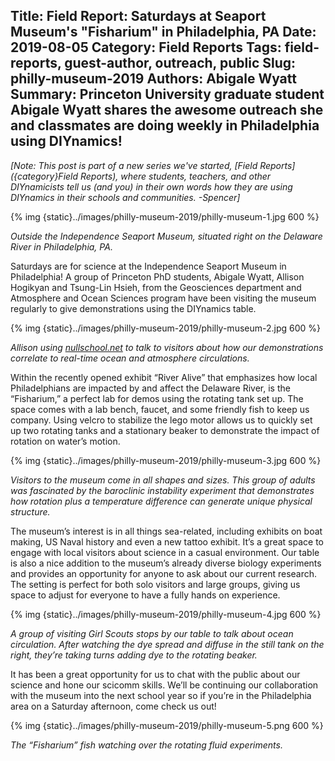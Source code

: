 Title: Field Report: Saturdays at Seaport Museum's "Fisharium" in Philadelphia, PA
Date: 2019-08-05
Category: Field Reports
Tags: field-reports, guest-author, outreach, public
Slug: philly-museum-2019
Authors: Abigale Wyatt
Summary: Princeton University graduate student Abigale Wyatt shares the awesome outreach she and classmates are doing weekly in Philadelphia using DIYnamics!
---

_[Note: This post is part of a new series we've started, [Field
Reports]({category}Field Reports), where students, teachers, and other
DIYnamicists tell us (and you) in their own words how they are using
DIYnamics in their schools and communities.  -Spencer]_

{% img {static}../images/philly-museum-2019/philly-museum-1.jpg 600 %}

_Outside the Independence Seaport Museum, situated right on the
Delaware River in Philadelphia, PA._

Saturdays are for science at the Independence Seaport Museum in
Philadelphia! A group of Princeton PhD students, Abigale Wyatt,
Allison Hogikyan and Tsung-Lin Hsieh, from the Geosciences department
and Atmosphere and Ocean Sciences program have been visiting the
museum regularly to give demonstrations using the DIYnamics table.

 {% img {static}../images/philly-museum-2019/philly-museum-2.jpg 600  %}

_Allison using [nullschool.net](earth.nullschool.net) to talk to
visitors about how our demonstrations correlate to real-time ocean and
atmosphere circulations._

Within the recently opened exhibit “River Alive” that emphasizes how
local Philadelphians are impacted by and affect the Delaware River, is
the “Fisharium,” a perfect lab for demos using the rotating tank set
up. The space comes with a lab bench, faucet, and some friendly fish
to keep us company. Using velcro to stabilize the lego motor allows us
to quickly set up two rotating tanks and a stationary beaker to
demonstrate the impact of rotation on water’s motion.

{% img {static}../images/philly-museum-2019/philly-museum-3.jpg 600  %}

_Visitors to the museum come in all shapes and sizes. This group of
adults was fascinated by the baroclinic instability experiment that
demonstrates how rotation plus a temperature difference can generate
unique physical structure._

The museum’s interest is in all things sea-related, including exhibits
on boat making, US Naval history and even a new tattoo exhibit. It’s a
great space to engage with local visitors about science in a casual
environment. Our table is also a nice addition to the museum’s already
diverse biology experiments and provides an opportunity for anyone to
ask about our current research. The setting is perfect for both solo
visitors and large groups, giving us space to adjust for everyone to
have a fully hands on experience.

{% img {static}../images/philly-museum-2019/philly-museum-4.jpg 600  %}

_A group of visiting Girl Scouts stops by our table to talk about
ocean circulation. After watching the dye spread and diffuse in the
still tank on the right, they’re taking turns adding dye to the
rotating beaker._

It has been a great opportunity for us to chat with the public about
our science and hone our scicomm skills. We’ll be continuing our
collaboration with the museum into the next school year so if you’re
in the Philadelphia area on a Saturday afternoon, come check us out!

{% img {static}../images/philly-museum-2019/philly-museum-5.png 600  %}

_The “Fisharium” fish watching over the rotating fluid experiments._
